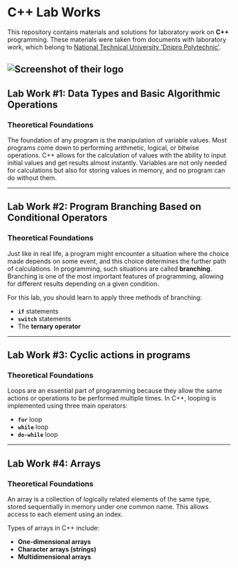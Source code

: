# C++ Lab Works

This repository contains materials and solutions for laboratory work on **C++** programming.
These materials were taken from documents with laboratory work, which belong to [National Technical University 'Dnipro Polytechnic'](https://nmu.org.ua/).

![Screenshot of their logo](https://www.uni-bamberg.de/fileadmin/_processed_/3/0/csm_Logo_angl_goriz_cvet_08cabe7a30.webp)
---

## Lab Work #1: Data Types and Basic Algorithmic Operations

### Theoretical Foundations

The foundation of any program is the manipulation of variable values. Most programs come down to performing arithmetic, logical, or bitwise operations. C++ allows for the calculation of values with the ability to input initial values and get results almost instantly. Variables are not only needed for calculations but also for storing values in memory, and no program can do without them.

---

## Lab Work #2: Program Branching Based on Conditional Operators

### Theoretical Foundations

Just like in real life, a program might encounter a situation where the choice made depends on some event, and this choice determines the further path of calculations. In programming, such situations are called **branching**. Branching is one of the most important features of programming, allowing for different results depending on a given condition.

For this lab, you should learn to apply three methods of branching:
* **`if`** statements 
* **`switch`** statements 
* The **ternary operator** 

---

## Lab Work #3: Cyclic actions in programs

### Theoretical Foundations

Loops are an essential part of programming because they allow the same actions or operations to be performed multiple times.
In C++, looping is implemented using three main operators:
* **`for`** loop
* **`while`** loop
* **`do-while`** loop

---

## Lab Work #4: Arrays

### Theoretical Foundations

An array is a collection of logically related elements of the same type, stored sequentially in memory under one common name. This allows access to each element using an index.

Types of arrays in C++ include:
* **One-dimensional arrays**
* **Character arrays (strings)**
* **Multidimensional arrays**
